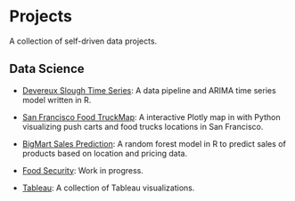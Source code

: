 # Projects

A collection of self-driven data projects.

## Data Science
- [Devereux Slough Time
  Series](https://github.com/chriscross00/projects/tree/master/devereux_arima): A data pipeline and ARIMA time series model written in R.

- [San Francisco Food
  TruckMap](https://nbviewer.jupyter.org/github/chriscross00/projects/blob/e9d176ecc9762848bc45723d9aee993c5d2c81f4/sf_food/sf_food.ipynb): A interactive Plotly map in with Python visualizing push carts and food trucks locations in San Francisco.

- [BigMart Sales
  Prediction](https://github.com/chriscross00/projects/blob/master/bigmart_sales): A random forest model in R to predict sales of products based on location and pricing data.

- [Food
Security](https://github.com/chriscross00/projects/tree/master/food_security): Work in progress.

- [Tableau](https://public.tableau.com/profile/christopher.chan7070#!/): A collection of Tableau visualizations.
